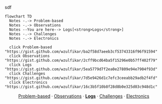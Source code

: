 sdf

```mermaid
flowchart TD
  Notes -.-> Problem-based
  Notes -.-> Observations
  Notes --You are here--> Logs[<strong>Logs</strong>]
  Notes -.-> Challenges
  Notes -.-> Electronics

  click Problem-based "https://gist.github.com/wzulfikar/ba2f58d7aeeb3cf53743316f96f91594"
  click Observations "https://gist.github.com/wzulfikar/2cff9bcd64ba5f15296e0b57ff402f79"
  click Logs "https://gist.github.com/wzulfikar/5ea5779d7f2ea0e27809e94e7904f93d"
  click Challenges "https://gist.github.com/wzulfikar/7d5e9426d1c7efc3ceeabb29adb2f4fd"
  click Electronics "https://gist.github.com/wzulfikar/16c3b5f10b8f28d8b0e325d03c948d1c"
```

<p align=center><a href="https://gist.github.com/wzulfikar/ba2f58d7aeeb3cf53743316f96f91594">Problem-based</a> · <a href="https://gist.github.com/wzulfikar/2cff9bcd64ba5f15296e0b57ff402f79">Observations</a> · <a href="https://gist.github.com/wzulfikar/5ea5779d7f2ea0e27809e94e7904f93d"><strong>Logs</strong></a> · <a href="https://gist.github.com/wzulfikar/7d5e9426d1c7efc3ceeabb29adb2f4fd">Challenges</a> · <a href="https://gist.github.com/wzulfikar/16c3b5f10b8f28d8b0e325d03c948d1c">Electronics</a></p>